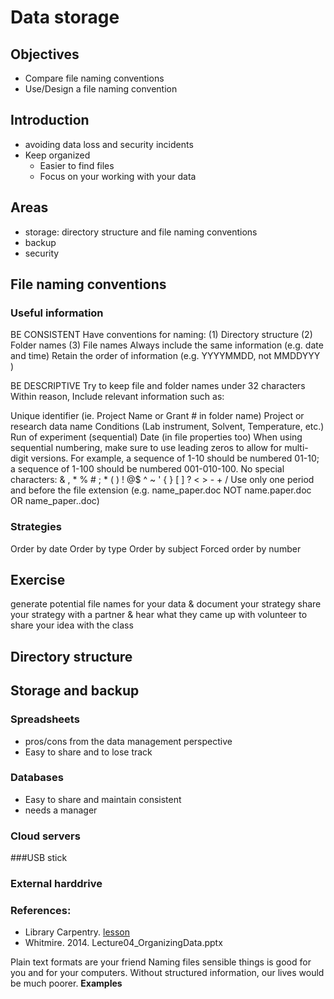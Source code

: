 # Data storage
## Objectives
- Compare file naming conventions
- Use/Design a file naming convention

## Introduction
- avoiding data loss and security incidents
- Keep organized 
	- Easier to find files
	- Focus on your working with your data

## Areas
- storage: directory structure and file naming conventions
- backup
- security


## File naming conventions
### Useful information
BE CONSISTENT
Have conventions for naming:
(1) Directory structure
(2) Folder names
(3) File names
Always include the same information 
(e.g. date and time)
Retain the order of information
(e.g. YYYYMMDD, not MMDDYYY )

BE DESCRIPTIVE
Try to keep file and folder names under 32 characters
Within reason, Include relevant information such as:

Unique identifier (ie. Project Name or Grant # in folder name)
Project or research data name
Conditions (Lab instrument, Solvent, Temperature, etc.)
Run of experiment (sequential)
Date (in file properties too)
When using sequential numbering, make sure to use leading zeros to allow for multi-digit versions. For example, a sequence of 1-10 should be numbered 01-10; a sequence of 1-100 should be numbered 001-010-100.
No special characters: & , * % # ; * ( ) ! @$ ^ ~ ' { } [ ] ? < > - + /
Use only one period and before the file extension 
(e.g. name_paper.doc NOT name.paper.doc OR name_paper..doc)

### Strategies
Order by date
Order by type
Order by subject
Forced order by number

## Exercise
generate potential file names for your data & document your strategy 
share your strategy with a partner & hear what they came up with
volunteer to share your idea with the class

## Directory structure 


## Storage and backup
### Spreadsheets
- pros/cons from the data management perspective
- Easy to share and to lose track

### Databases
- Easy to share and maintain consistent
- needs a manager

### Cloud servers

###USB stick

### External harddrive 

### References:
- Library Carpentry. [lesson](https://data-lessons.github.io/library-data-intro/03-foundations/)
- Whitmire. 2014. Lecture04_OrganizingData.pptx

Plain text formats are your friend
Naming files sensible things is good for you and for your computers. Without structured information, our lives would be much poorer. **Examples**